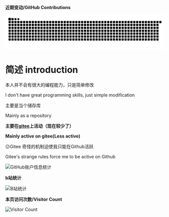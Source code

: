 **近期变动/GitHub Contributions**

<picture>
  <source media="(prefers-color-scheme: dark)" srcset="https://raw.githubusercontent.com/Little-Data/Little-Data/output/github-contribution-grid-snake-dark.svg" />
  <source media="(prefers-color-scheme: light)" srcset="https://raw.githubusercontent.com/Little-Data/Little-Data/output/github-contribution-grid-snake.svg" />
  <img alt="github-snake" src="https://raw.githubusercontent.com/Little-Data/Little-Data/output/github-contribution-grid-snake.svg" />
</picture> 

# 简述 introduction
本人并不会有很大的编程能力，只是简单修改

I don't have great programming skills, just simple modification

主要是当个储存库

Mainly as a repository

**主要在[gitee](https://gitee.com/Little-Data/)上活动（现在较少了）**

**Mainly active on gitee(Less active)**

😕Gitee 奇怪的机制迫使我只能在Github活跃

Gitee's strange rules force me to be active on Github

![GitHub账户信息统计](https://github-stats.ubrong.com/api?username=little-data&show_icons=true)

**b站统计**

![B站统计](https://stats.justsong.cn/api/bilibili/?id=357695126)

**本页访问次数/Visitor Count**

![Visitor Count](https://profile-counter.glitch.me/little-data/count.svg)
<!---
Little-Data/Little-Data is a ✨ special ✨ repository because its `README.md` (this file) appears on your GitHub profile.
You can click the Preview link to take a look at your changes.
--->
